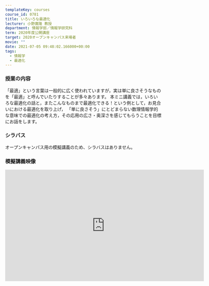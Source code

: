 ```yaml
---
templateKey: courses
course_id: 0781
title: いろいろな最適化
lecturer: 小野廣隆 教授
department: 情報学部／情報学研究科
term: 2020年度公開講座
target: 2020オープンキャンパス来場者
movie: ""
date: 2021-07-05 09:48:02.166000+00:00
tags:
  - 情報学
  - 最適化
---
```


### 授業の内容

「最適」という言葉は一般的に広く使われていますが，実は単に良さそうなものを「最適」と呼んでいたりすることが多々あります。 本ミニ講義では，いろいろな最適化の話と，またこんなものまで最適化できる！という例として，お見合いにおける最適化を取り上げ， 「単に良さそう」にとどまらない数理情報学的な意味での最適化の考え方，その応用の広さ・奥深さを感じてもらうことを目標にお話をします。

### シラバス

オープンキャンパス用の模擬講義のため、シラバスはありません。

### 模擬講義映像

<iframe src="https://www.youtube.com/embed/qjrd-teLe7c" width="640" height="360" frameborder="0" allowfullscreen></iframe>
